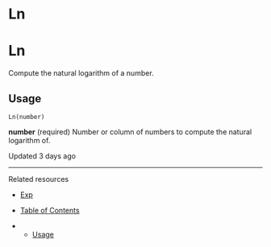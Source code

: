# Ln

# Ln

Compute the natural logarithm of a number.

## Usage

`Ln(number)`

**number** (required) Number or column of numbers to compute the natural logarithm of.

Updated 3 days ago

---

Related resources

* [Exp](/docs/exp)

* [Table of Contents](#)
* + [Usage](#usage)